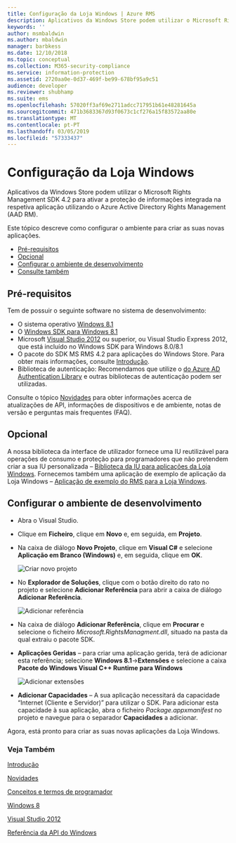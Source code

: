 ```yaml
---
title: Configuração da Loja Windows | Azure RMS
description: Aplicativos da Windows Store podem utilizar o Microsoft Rights Management SDK 4.2 para ativar a proteção de informações integrada na respetiva aplicação.
keywords: ''
author: msmbaldwin
ms.author: mbaldwin
manager: barbkess
ms.date: 12/10/2018
ms.topic: conceptual
ms.collection: M365-security-compliance
ms.service: information-protection
ms.assetid: 2720aa0e-0d37-469f-be99-678bf95a9c51
audience: developer
ms.reviewer: shubhamp
ms.suite: ems
ms.openlocfilehash: 57020ff3af69e2711adcc717951b61e48281645a
ms.sourcegitcommit: 471b3683367d93f0673c1cf276a15f83572aa80e
ms.translationtype: MT
ms.contentlocale: pt-PT
ms.lasthandoff: 03/05/2019
ms.locfileid: "57333437"
---
```

# <a name="windows-store-setup"></a>Configuração da Loja Windows

Aplicativos da Windows Store podem utilizar o Microsoft Rights Management SDK 4.2 para ativar a proteção de informações integrada na respetiva aplicação utilizando o Azure Active Directory Rights Management (AAD RM).

Este tópico descreve como configurar o ambiente para criar as suas novas aplicações.

-   [Pré-requisitos](#prerequisites)
-   [Opcional](#optional)
-   [Configurar o ambiente de desenvolvimento](#configuring-your-development-environment)
-   [Consulte também](#see-also)

## <a name="prerequisites"></a>Pré-requisitos


Tem de possuir o seguinte software no sistema de desenvolvimento:

-   O sistema operativo [Windows 8.1](https://windows.microsoft.com/windows-8/meet)
-   O [Windows SDK para Windows 8.1](https://msdn.microsoft.com/windows/desktop/bg162891.aspx)
-   Microsoft [Visual Studio 2012](https://visualstudio.microsoft.com/vs/older-downloads/) ou superior, ou Visual Studio Express 2012, que está incluído no Windows SDK para Windows 8.0/8.1
-   O pacote do SDK MS RMS 4.2 para aplicações do Windows Store. Para obter mais informações, consulte [Introdução](get-started.md).
-   Biblioteca de autenticação: Recomendamos que utilize o [do Azure AD Authentication Library](https://msdn.microsoft.com/library/jj573266.aspx) e outras bibliotecas de autenticação podem ser utilizadas.

Consulte o tópico [Novidades](release-notes.md) para obter informações acerca de atualizações de API, informações de dispositivos e de ambiente, notas de versão e perguntas mais frequentes (FAQ).

## <a name="optional"></a>Opcional

A nossa biblioteca da interface de utilizador fornece uma IU reutilizável para operações de consumo e proteção para programadores que não pretendem criar a sua IU personalizada – [Biblioteca da IU para aplicações da Loja Windows](https://github.com/AzureAD/rms-sdk-ui-for-windowsstore). Fornecemos também uma aplicação de exemplo de aplicação da Loja Windows – [Aplicação de exemplo do RMS para a Loja Windows](https://github.com/AzureADSamples/rms-samples-for-windowsstore).

## <a name="configuring-your-development-environment"></a>Configurar o ambiente de desenvolvimento


-   Abra o Visual Studio.
-   Clique em **Ficheiro**, clique em **Novo** e, em seguida, em **Projeto**.
-   Na caixa de diálogo **Novo Projeto**, clique em **Visual C\#** e selecione **Aplicação em Branco (Windows)** e, em seguida, clique em **OK**.

    ![Criar novo projeto](../media/winrtsetup-newproj.png)

-   No **Explorador de Soluções**, clique com o botão direito do rato no projeto e selecione **Adicionar Referência** para abrir a caixa de diálogo **Adicionar Referência**.

    ![Adicionar referência](../media/winrtsetup-addref.png)

-   Na caixa de diálogo **Adicionar Referência**, clique em **Procurar** e selecione o ficheiro *Microsoft.RightsManagment.dll*, situado na pasta da qual extraiu o pacote SDK.
-   **Aplicações Geridas** – para criar uma aplicação gerida, terá de adicionar esta referência; selecione **Windows 8.1**-&gt;**Extensões** e selecione a caixa **Pacote do Windows Visual C++ Runtime para Windows**

    ![Adicionar extensões](../media/winrtsetup-refmngr.png)

-   **Adicionar Capacidades** – A sua aplicação necessitará da capacidade “Internet (Cliente e Servidor)” para utilizar o SDK. Para adicionar esta capacidade à sua aplicação, abra o ficheiro *Package.appxmanifest* no projeto e navegue para o separador **Capacidades** a adicionar.

Agora, está pronto para criar as suas novas aplicações da Loja Windows.

### <a name="see-also"></a>Veja Também

[Introdução](get-started.md)

[Novidades](release-notes.md)

[Conceitos e termos de programador](core-concepts.md)

[Windows 8](https://windows.microsoft.com/windows-8/meet)

[Visual Studio 2012](https://visualstudio.microsoft.com/vs/older-downloads/)

[Referência da API do Windows](https://msdn.microsoft.com/library/dn891914.aspx)
